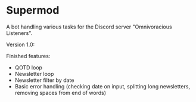 # Supermod

A bot handling various tasks for the Discord server "Omnivoracious Listeners".

Version 1.0:

Finished features:
- QOTD loop
- Newsletter loop
- Newsletter filter by date
- Basic error handling (checking date on input, splitting long newsletters, removing spaces from end of words)